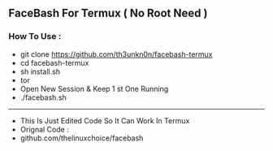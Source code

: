 ## FaceBash For Termux ( No Root Need )
### How To Use :
* git clone https://github.com/th3unkn0n/facebash-termux
* cd facebash-termux
* sh install.sh
* tor
* Open New Session & Keep 1 st One Running
* ./facebash.sh

---

* This Is Just Edited Code So It Can Work In Termux
* Orignal Code : 
* github.com/thelinuxchoice/facebash
